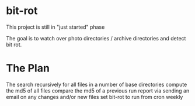 

# bit-rot

This project is still in "just started" phase

The goal is to watch over photo directories / archive directories and detect bit rot.

# The Plan

The search recursively for all files in a number of base directories
compute the md5 of all files
compare the md5 of a previous run
report via sending an email on any changes and/or new files
set bit-rot to run from cron weekly

